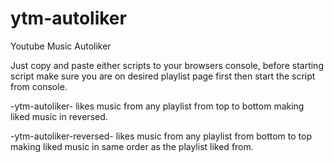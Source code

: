 # ytm-autoliker
Youtube Music Autoliker

Just copy and paste either scripts to your browsers console, before starting script make sure you are on desired playlist page first then start the script from console.

-ytm-autoliker- 
likes music from any playlist from top to bottom making liked music in reversed.

-ytm-autoliker-reversed- 
likes music from any playlist from bottom to top making liked music in same order as the playlist liked from.
